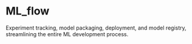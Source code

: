 # ML_flow
Experiment tracking, model packaging, deployment, and model registry, streamlining the entire ML development process.
